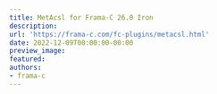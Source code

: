 ```yaml
---
title: MetAcsl for Frama-C 26.0 Iron
description:
url: 'https://frama-c.com/fc-plugins/metacsl.html'
date: 2022-12-09T00:00:00-00:00
preview_image:
featured:
authors:
- frama-c
---
```



